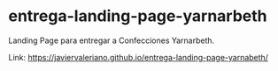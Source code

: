 # entrega-landing-page-yarnarbeth
Landing Page para entregar a Confecciones Yarnarbeth.

Link: https://javiervaleriano.github.io/entrega-landing-page-yarnabeth/
